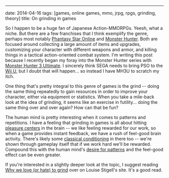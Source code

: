 ---
date: 2014-04-16
tags: [games, online games, mmo, jrpg, rpgs, grinding, theory]
title: On grinding in games

So I happen to be a huge fan of Japanese Action-MMORPGs.  Yeesh, what a niche.  But there are a few franchises that I think exemplify the genre, perhaps most notably [Phantasy Star Online](http://en.wikipedia.org/wiki/Phantasy_Star_Online) and [Monster Hunter](http://en.wikipedia.org/wiki/Monster_Hunter).  Both are focused around collecting a large amount of items and upgrades, customizing your character with different weapons and armor, and killing things in a tactical action-oriented combat system.  I'm writing this post because I recently began my foray into the Monster Hunter series with [Monster Hunter 3 Ultimate](http://en.wikipedia.org/wiki/Monster_Hunter_3_Ultimate#Monster_Hunter_3_Ultimate).  I sincerely think SEGA needs to bring PSO to the [Wii U](http://en.wikipedia.org/wiki/Wii_U), but I doubt that will happen... so instead I have MH3U to scratch my itch.

One thing that's pretty integral to this genre of games is the grind -- doing the same thing repeatedly to gain resources in order to improve your character, either via equipment or statistics.  When you take a mile-back look at the idea of grinding, it seems like an exercise in futility... doing the same thing over and over again?  How can that be fun?

The human mind is pretty interesting when it comes to patterns and repetitions.  I have a feeling that grinding in games is all about hitting [pleasure centers](http://en.wikipedia.org/wiki/Pleasure_center) in the brain -- we like feeling rewarded for our work, so when a game provides instant feedback, we have a rush of feel-good brain activity.  There's likely some [classical conditioning](http://en.wikipedia.org/wiki/Classical_conditioning) in there too -- we're shown through gameplay itself that if we work hard we'll be rewarded.  Compound this with the human mind's [desire for patterns](http://www.scientificamerican.com/podcast/episode/brain-seeks-patterns-where-none-exi-08-10-03/) and the feel-good effect can be even greater.

If you're interested in a slightly deeper look at the topic, I suggest reading [Why we love (or hate) to grind](http://www.louisestigell.com/2013/02/why-we-love-or-hate-to-grind.html) over on Louise Stigell's site.  It's a good read.